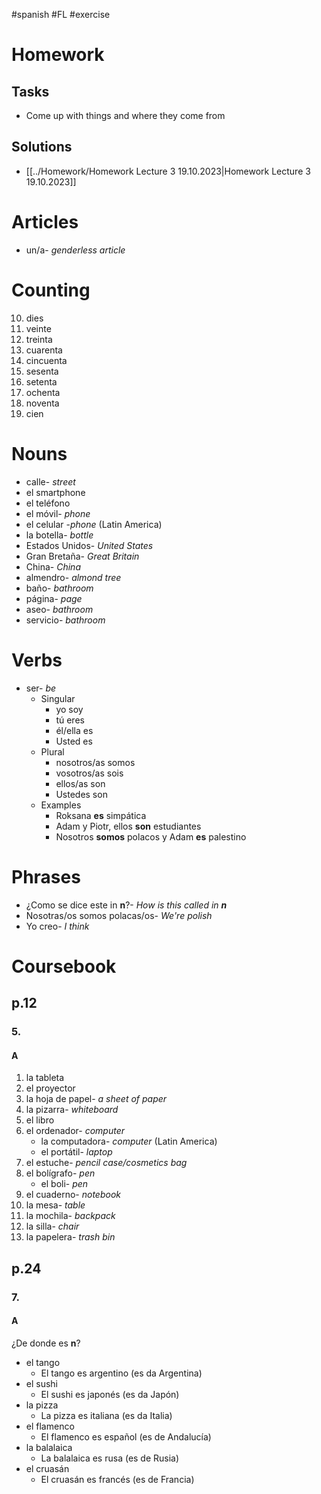 #spanish #FL #exercise 

# Homework
## Tasks
- Come up with things and where they come from

## Solutions
- [[../Homework/Homework Lecture 3 19.10.2023|Homework Lecture 3 19.10.2023]]

# Articles
- un/a- *genderless article*

# Counting
10. dies
20. veinte
30. treinta
40. cuarenta
50. cincuenta
60. sesenta
70. setenta
80. ochenta
90. noventa
100. cien 

# Nouns
- calle- *street*
- el smartphone
- el teléfono
- el móvil- *phone*
- el celular -*phone* (Latin America)
- la botella- *bottle*
- Estados Unidos- *United States*
- Gran Bretaña- *Great Britain*
- China- *China*
- almendro- *almond tree*
- baño- *bathroom*
- página- *page*
- aseo- *bathroom*
- servicio- *bathroom*

# Verbs
- ser- *be*
	- Singular
		- yo soy
		- tú eres
		- él/ella es
		- Usted es
	- Plural
		- nosotros/as somos
		- vosotros/as sois
		- ellos/as son
		- Ustedes son
	- Examples
		- Roksana **es** simpática
		- Adam y Piotr, ellos **son** estudiantes
		- Nosotros **somos** polacos y Adam **es** palestino

# Phrases
- ¿Como se dice este in **n**?- *How is this called in **n***
- Nosotras/os somos polacas/os- *We're polish*
- Yo creo- *I think*

# Coursebook
## p.12
### 5.
#### A
1. la tableta
2. el proyector
3. la hoja de papel- *a sheet of paper*
4. la pizarra- *whiteboard*
5. el libro
6. el ordenador- *computer*
	- la computadora- *computer* (Latin America)
	- el portátil- *laptop*
7. el estuche- *pencil case/cosmetics bag*
8. el bolígrafo- *pen*
	- el boli- *pen*
9. el cuaderno- *notebook*
10. la mesa- *table*
11. la mochila- *backpack*
12. la silla- *chair*
13. la papelera- *trash bin*

## p.24
### 7.
#### A
¿De donde es **n**?
- el tango
	- El tango es argentino (es da Argentina)
- el sushi
	- El sushi es japonés (es da Japón)
- la pizza
	- La pizza es italiana (es da Italia)
- el flamenco
	- El flamenco es español (es de Andalucía)
- la balalaica
	- La balalaica es rusa (es de Rusia)
- el cruasán
	- El cruasán es francés (es de Francia)